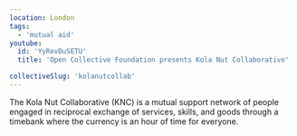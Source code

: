 ```yaml
---
location: London
tags:
  - 'mutual aid'
youtube:
  id: 'YyRevDuSETU'
  title: 'Open Collective Foundation presents Kola Nut Collaborative'

collectiveSlug: 'kolanutcollab'
---
```


The Kola Nut Collaborative (KNC) is a mutual support network of people engaged in reciprocal exchange of services, skills, and goods through a timebank where the currency is an hour of time for everyone.

